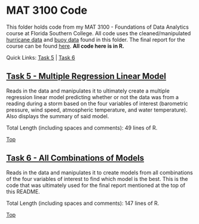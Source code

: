 # MAT 3100 Code
This folder holds code from my MAT 3100 - Foundations of Data Analytics course at Florida Southern College. All code uses the cleaned/manipulated [hurricane data](https://github.com/JacobKnox/Jacob-Knox-Projects/blob/main/MAT%203100/Hurricane%20Data%20-%20Clean%202-2.csv) and [buoy data](https://github.com/JacobKnox/Jacob-Knox-Projects/blob/main/MAT%203100/Buoy%20Data%20-%20Clean-2.csv) found in this folder. The final report for the course can be found [here](https://github.com/JacobKnox/Jacob-Knox-Projects/blob/main/MAT%203100/Final%20Report.pdf).
**All code here is in R.**

Quick Links: [Task 5](https://github.com/JacobKnox/Jacob-Knox-Projects/blob/main/MAT%203100#task-5) | [Task 6](https://github.com/JacobKnox/Jacob-Knox-Projects/blob/main/MAT%203100#task-6)

## [Task 5 - Multiple Regression Linear Model](https://github.com/JacobKnox/Jacob-Knox-Projects/blob/main/MAT%203100/Task5.R)
Reads in the data and manipulates it to ultimately create a multiple regression linear model predicting whether or not the data was from a reading during a storm based on the four variables of interest (barometric pressure, wind speed, atmospheric temperature, and water temperature). Also displays the summary of said model.

Total Length (including spaces and comments): 49 lines of R.

[Top](https://github.com/JacobKnox/Jacob-Knox-Projects/blob/main/MAT%203100#readme)

## [Task 6 - All Combinations of Models](https://github.com/JacobKnox/Jacob-Knox-Projects/blob/main/MAT%203100/Task6.R)
Reads in the data and manipulates it to create models from all combinations of the four variables of interest to find which model is the best. This is the code that was ultimately used for the final report mentioned at the top of this README.

Total Length (including spaces and comments): 147 lines of R.

[Top](https://github.com/JacobKnox/Jacob-Knox-Projects/blob/main/MAT%203100#readme)